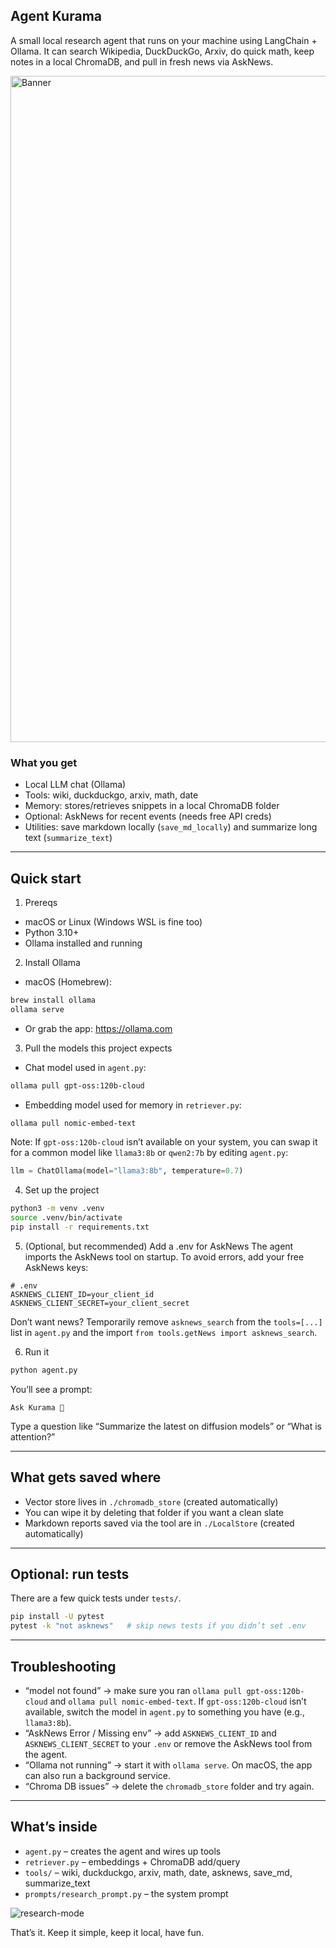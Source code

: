 ## Agent Kurama

A small local research agent that runs on your machine using LangChain + Ollama. It can search Wikipedia, DuckDuckGo, Arxiv, do quick math, keep notes in a local ChromaDB, and pull in fresh news via AskNews.

<img width="1839" height="1066" alt="Banner" src="https://github.com/user-attachments/assets/48ec2c05-172c-46cb-a5ef-6289342a62d0" />


### What you get

- Local LLM chat (Ollama)
- Tools: wiki, duckduckgo, arxiv, math, date
- Memory: stores/retrieves snippets in a local ChromaDB folder
- Optional: AskNews for recent events (needs free API creds)
- Utilities: save markdown locally (`save_md_locally`) and summarize long text (`summarize_text`)

---

## Quick start

1. Prereqs

- macOS or Linux (Windows WSL is fine too)
- Python 3.10+
- Ollama installed and running

2. Install Ollama

- macOS (Homebrew):

```zsh
brew install ollama
ollama serve
```

- Or grab the app: https://ollama.com

3. Pull the models this project expects

- Chat model used in `agent.py`:

```zsh
ollama pull gpt-oss:120b-cloud
```

- Embedding model used for memory in `retriever.py`:

```zsh
ollama pull nomic-embed-text
```

Note: If `gpt-oss:120b-cloud` isn’t available on your system, you can swap it for a common model like `llama3:8b` or `qwen2:7b` by editing `agent.py`:

```python
llm = ChatOllama(model="llama3:8b", temperature=0.7)
```

4. Set up the project

```zsh
python3 -m venv .venv
source .venv/bin/activate
pip install -r requirements.txt
```

5. (Optional, but recommended) Add a .env for AskNews
   The agent imports the AskNews tool on startup. To avoid errors, add your free AskNews keys:

```env
# .env
ASKNEWS_CLIENT_ID=your_client_id
ASKNEWS_CLIENT_SECRET=your_client_secret
```

Don’t want news? Temporarily remove `asknews_search` from the `tools=[...]` list in `agent.py` and the import `from tools.getNews import asknews_search`.

6. Run it

```zsh
python agent.py
```

You’ll see a prompt:

```
Ask Kurama 🦊
```

Type a question like “Summarize the latest on diffusion models” or “What is attention?”

---

## What gets saved where

- Vector store lives in `./chromadb_store` (created automatically)
- You can wipe it by deleting that folder if you want a clean slate
- Markdown reports saved via the tool are in `./LocalStore` (created automatically)

---

## Optional: run tests

There are a few quick tests under `tests/`.

```zsh
pip install -U pytest
pytest -k "not asknews"   # skip news tests if you didn’t set .env
```

---

## Troubleshooting

- “model not found” → make sure you ran `ollama pull gpt-oss:120b-cloud` and `ollama pull nomic-embed-text`. If `gpt-oss:120b-cloud` isn’t available, switch the model in `agent.py` to something you have (e.g., `llama3:8b`).
- “AskNews Error / Missing env” → add `ASKNEWS_CLIENT_ID` and `ASKNEWS_CLIENT_SECRET` to your `.env` or remove the AskNews tool from the agent.
- “Ollama not running” → start it with `ollama serve`. On macOS, the app can also run a background service.
- “Chroma DB issues” → delete the `chromadb_store` folder and try again.

---

## What’s inside

- `agent.py` – creates the agent and wires up tools
- `retriever.py` – embeddings + ChromaDB add/query
- `tools/` – wiki, duckduckgo, arxiv, math, date, asknews, save_md, summarize_text
- `prompts/research_prompt.py` – the system prompt

![research-mode](https://media.tenor.com/8c9Kymc-A_gAAAAC/research-chill.gif)

That’s it. Keep it simple, keep it local, have fun.
